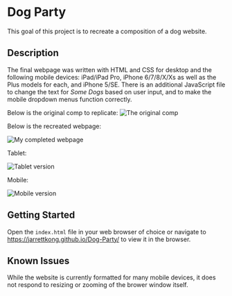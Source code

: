 # Dog Party
This goal of this project is to recreate a composition of a dog website.

## Description
The final webpage was written with HTML and CSS for desktop and the following mobile devices: iPad/iPad Pro, iPhone 6/7/8/X/Xs as well as the Plus models for each, and iPhone 5/SE. There is an additional JavaScript file to change the text for *Some Dogs* based on user input, and to make the mobile dropdown menus function correctly.

Below is the original comp to replicate:
![The original comp](https://i.imgur.com/iEeRiyd.jpg)

Below is the recreated webpage:

![My completed webpage](https://i.imgur.com/rexzjsP.jpg)

Tablet:

![Tablet version](https://i.imgur.com/Trn5uIO.jpg)

Mobile:

![Mobile version](https://i.imgur.com/3GXL2fB.png)

## Getting Started

Open the ```index.html``` file in your web browser of choice or navigate to https://jarrettkong.github.io/Dog-Party/ to view it in the browser.

## Known Issues

While the website is currently formatted for many mobile devices, it does not respond to resizing or zooming of the brower window itself.
